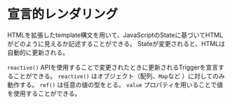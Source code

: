 # 宣言的レンダリング
HTMLを拡張したtemplate構文を用いて、JavaScriptのStateに基づいてHTMLがどのように見えるか記述することができる。
Stateが変更されると、HTMLは自動的に更新される。

`reactive()` APIを使用することで変更されたときに更新されるTriggerを宣言することができる。
`reactive()` はオブジェクト（配列、`Map`など ）に対してのみ動作する。
`ref()` は任意の値の型をとる。
`value` プロパティを用いることで値を使用することができる。

